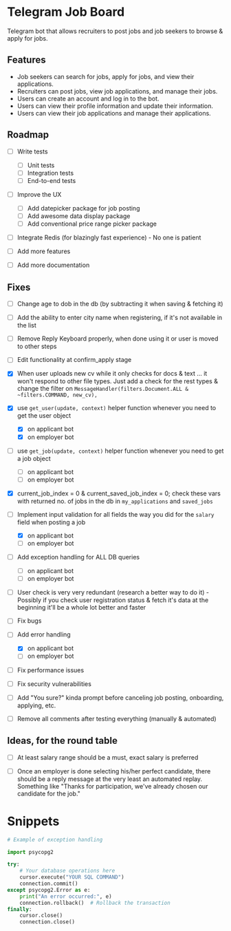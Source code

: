 # Telegram Job Board

Telegram bot that allows recruiters to post jobs and job seekers to browse & apply for jobs.



## Features

- Job seekers can search for jobs, apply for jobs, and view their applications.
- Recruiters can post jobs, view job applications, and manage their jobs.
- Users can create an account and log in to the bot.
- Users can view their profile information and update their information.
- Users can view their job applications and manage their applications.


## Roadmap

- [ ] Write tests
  - [ ] Unit tests
  - [ ] Integration tests
  - [ ] End-to-end tests
- [ ] Improve the UX
  - [ ] Add datepicker package for job posting
  - [ ] Add awesome data display package
  - [ ] Add conventional price range picker package
- [ ] Integrate Redis (for blazingly fast experience) - No one is patient
- [ ] Add more features
- [ ] Add more documentation


## Fixes

- [ ] Change age to dob in the db (by subtracting it when saving & fetching it)
- [ ] Add the ability to enter city name when registering, if it's not available in the list
- [ ] Remove Reply Keyboard properly, when done using it or user is moved to other steps
- [ ] Edit functionality at confirm_apply stage
- [x] When user uploads new cv while it only checks for docs & text ... it won't respond to other file types. Just add a check for the rest types & change the filter on `MessageHandler(filters.Document.ALL & ~filters.COMMAND, new_cv),`
- [X] use `get_user(update, context)` helper function whenever you need to get the user object
  - [x] on applicant bot
  - [x] on employer bot
- [ ] use `get_job(update, context)` helper function whenever you need to get a job object
  - [ ] on applicant bot
  - [ ] on employer bot
- [x] current_job_index = 0 & current_saved_job_index = 0; check these vars with returned no. of jobs in the db in `my_applications` and `saved_jobs`
- [ ] Implement input validation for all fields the way you did for the `salary` field when posting a job
  - [x] on applicant bot
  - [ ] on employer bot
- [ ] Add exception handling for ALL DB queries
  - [ ] on applicant bot
  - [ ] on employer bot
- [ ] User check is very very redundant (research a better way to do it) - Possibly if you check user registration status & fetch it's data at the beginning it'll be a whole lot better and faster
- [ ] Fix bugs
- [ ] Add error handling
  - [x] on applicant bot
  - [ ] on employer bot
- [ ] Fix performance issues
- [ ] Fix security vulnerabilities
- [ ] Add "You sure?" kinda prompt before canceling job posting, onboarding, applying, etc.
- [ ] Remove all comments after testing everything (manually & automated)


## Ideas, for the round table
-  [ ] At least salary range should be a must, exact salary is preferred
-  [ ] Once an employer is done selecting his/her perfect candidate, there should be a reply message at the very least an automated replay. Something like "Thanks for participation, we've already chosen our candidate for the job."


# Snippets

```py
# Example of exception handling

import psycopg2

try:
    # Your database operations here
    cursor.execute("YOUR SQL COMMAND")
    connection.commit()
except psycopg2.Error as e:
    print("An error occurred:", e)
    connection.rollback()  # Rollback the transaction
finally:
    cursor.close()
    connection.close()

```
